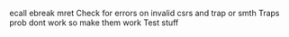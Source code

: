 ecall ebreak mret
Check for errors on invalid csrs and trap or smth
Traps prob dont work so make them work
Test stuff